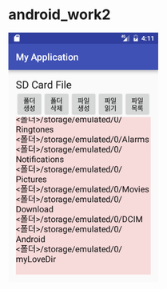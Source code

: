 # android_work2

<img src ="https://raw.githubusercontent.com/bhj3729/android_work2/719d870880f3d05674b12517e9806d54d960364d/app/pics/device-2016-11-02-131145.png" width="300">
